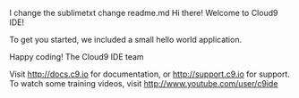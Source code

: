 I change the sublimetxt
change readme.md
Hi there! Welcome to Cloud9 IDE!

To get you started, we included a small hello world application.
 
Happy coding!
The Cloud9 IDE team

 

Visit http://docs.c9.io for documentation, or http://support.c9.io for support.
To watch some training videos, visit http://www.youtube.com/user/c9ide
